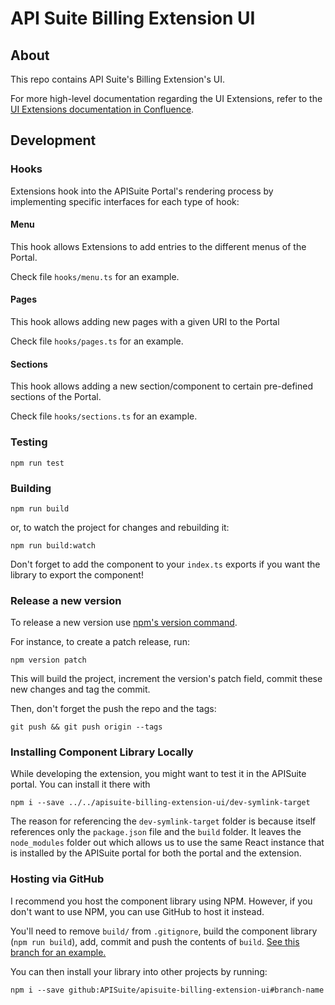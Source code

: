 # API Suite Billing Extension UI

## About

This repo contains API Suite's Billing Extension's UI.

For more high-level documentation regarding the UI Extensions, refer to the [UI Extensions documentation in Confluence](https://cloudoki.atlassian.net/wiki/spaces/AS/pages/275054593/UI+Extensions).

## Development

### Hooks

Extensions hook into the APISuite Portal's rendering process by implementing specific interfaces for each type of hook:

#### Menu

This hook allows Extensions to add entries to the different menus of the Portal.

Check file `hooks/menu.ts` for an example.

#### Pages

This hook allows adding new pages with a given URI to the Portal

Check file `hooks/pages.ts` for an example.

#### Sections

This hook allows adding a new section/component to certain pre-defined sections of the Portal.

Check file `hooks/sections.ts` for an example.

### Testing

```
npm run test
```

### Building

```
npm run build
```

or, to watch the project for changes and rebuilding it:

```
npm run build:watch
```

Don't forget to add the component to your `index.ts` exports if you want the library to export the component!

### Release a new version

To release a new version use [npm's version command](https://docs.npmjs.com/cli/version).

For instance, to create a patch release, run:

    npm version patch

This will build the project, increment the version's patch field, commit these new changes and tag the commit.

Then, don't forget the push the repo and the tags:

    git push && git push origin --tags

### Installing Component Library Locally

While developing the extension, you might want to test it in the APISuite portal. You can install it there with

```
npm i --save ../../apisuite-billing-extension-ui/dev-symlink-target
```

The reason for referencing the `dev-symlink-target` folder is because itself references only the `package.json` file and the `build` folder. It leaves the `node_modules` folder out which allows us to use the same React instance that is installed by the APISuite portal for both the portal and the extension.

### Hosting via GitHub

I recommend you host the component library using NPM. However, if you don't want to use NPM, you can use GitHub to host it instead.

You'll need to remove `build/` from `.gitignore`, build the component library (`npm run build`), add, commit and push the contents of `build`. [See this branch for an example.](https://github.com/HarveyD/react-component-library/tree/host-via-github)

You can then install your library into other projects by running:

```
npm i --save github:APISuite/apisuite-billing-extension-ui#branch-name
```
